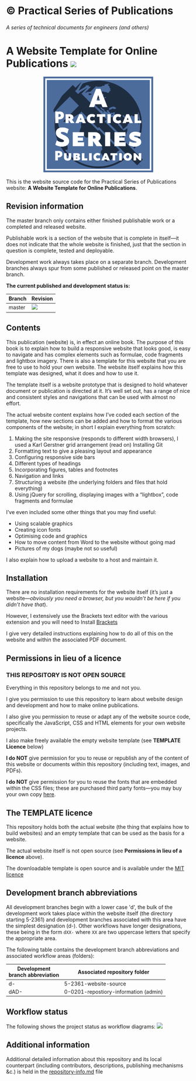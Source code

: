 # &copy; Practical Series of Publications

###### A series of technical documents for engineers (and others)


# A Website Template for Online Publications <img src="http://practicalseries.com/1000-home/11-resources/02-images/02-build-status/1001-web/bs-P10.svg">

<p align="center">
    <img width="300px" src="0-0201-repository-information/01-images/logo-lrg-min.png">
</p>

This is the website source code for the Practical Series of Publications website:
**A Website Template for Online Publications**.

## Revision information

The master branch only contains either finished publishable work or a completed and released website. 

Publishable work is a section of the website that is complete in itself—it does not indicate that the whole website is finished, just that the section in question is complete, tested and deployable.

Development work always takes place on a separate branch. Development branches always spur from some published or released point on the master branch.

**The current published and development status is:**


| Branch             | Revision
| ------------------ | --------------------------------------
| master             | <img src="http://practicalseries.com/1000-home/11-resources/02-images/02-build-status/1001-web/bs-P10.svg">

## Contents

This publication (website) is, in effect an online book. The purpose of this book is to explain how to build a responsive website that looks good, is easy to navigate and has complex elements such as formulae, code fragments and lightbox imagery. There is also a template for this website that you are free to use to hold your own website. The website itself explains how this template was designed, what it does and how to use it.

The template itself is a website prototype that is designed to hold whatever document or publication is directed at it. It’s well set out, has a range of nice and consistent styles and navigations that can be used with almost no effort.

The actual website content explains how I’ve coded each section of the template, how new sections can be added and how to format the various components of the website; in short I explain everything from scratch:

1.	Making the site responsive (responds to different width browsers), I used a Karl Gerstner grid arrangement (read on) Installing Git
2.	Formatting text to give a pleasing layout and appearance
3.	Configuring responsive side bars
4.	Different types of headings
5.	Incorporating figures, tables and footnotes
6.	Navigation and links
7.	Structuring a website (the underlying folders and files that hold everything)
8.	Using jQuery for scrolling, displaying images with a “lightbox”, code fragments and formulae

I’ve even included some other things that you may find useful:

*	Using scalable graphics
*	Creating icon fonts
*	Optimising code and graphics
*	How to move content from Word to the website without going mad
*	Pictures of my dogs (maybe not so useful)

I also explain how to upload a website to a host and maintain it.

## Installation

There are no installation requirements for the website itself (it’s just a website—*obviously you need a browser, but you wouldn’t be here if you didn’t have that*).

However, I extensively use the Brackets text editor with the various extension and you will need to Install [Brackets](http://brackets.io/)

I give very detailed instructions explaining how to do all of this on the website and within the associated PDF document.

## Permissions in lieu of a licence

### THIS REPOSITORY IS NOT OPEN SOURCE

Everything in this repository belongs to me and not you.

I give you permission to use this repository to learn about website design and development and how to make online publications.

I also give you permission to reuse or adapt any of the website source code, specifically the JavaScript, CSS and HTML elements for your own website projects. 

I also make freely available the empty website template (see **TEMPLATE Licence** below)

**I do NOT** give permission for you to reuse or republish any of the content of this website or documents within this repository (including text, images, and PDFs).

**I do NOT** give permission for you to reuse the fonts that are embedded within the CSS files; these are purchased third party fonts—you may buy your own copy [here](http://practicaltypography.com/equity.html).

## The TEMPLATE licence

This repository holds both the actual website (the thing that explains how to build websites) and an empty template that can be used as the basis for a website.

The actual website itself is not open source (see **Permissions in lieu of a licence** above).

The downloadable template is open source and is available under the [MIT licence](LICENCE)


## Development branch abbreviations

All development branches begin with a lower case 'd', the bulk of the development work takes place within the website itself (the directory starting 5-2361) and development branches associated with this area have the simplest designation (d-). Other workflows have longer designations, these being in the form ```dXX-``` where ```XX``` are two uppercase letters that specify the appropriate area.

The following table contains the development branch abbreviations and associated workflow areas (folders):

| Development<br>branch abbreviation  | Associated repository folder
| ------------------ | --------------------------------------
| d-                 | 5-2361-website-source
| dAD-               | 0-0201-repostiory-information (admin)

## Workflow status

The following shows the project status as workflow diagrams:
<img src="http://practicalseries.com/1000-home/11-resources/02-images/02-build-status/1002-web/wf-P10.svg">

## Additional information

Additional detailed information about this repository and its local counterpart (including contributors, descriptions, publishing mechanisms &c.) is held in the [repository-info.md]( /0-0201-repository-information/repository-info.md) file
